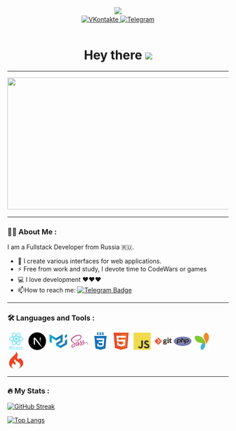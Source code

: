 <div id="header" align="center">
  <img src="https://media.giphy.com/media/u2pmTWUi0MXjyrMaVj/giphy.gif" width="150"/>
</div>

<div id="badges" align="center">
  <a href='https://vk.com/tinkyyy'>
    <img src='https://img.shields.io/badge/VKontakte-blue?logo=VK&logoColor=white&style=for-the-badge' alt='VKontakte'/>
  </a>
  
  <a href='https://t.me/t1nkyrain'>
    <img src='https://img.shields.io/badge/Telegram-blue?logo=Telegram&logoColor=white&style=for-the-badge' alt='Telegram'/>
  </a>
</div>

<div id='bages' align="center">
  <img src="https://komarev.com/ghpvc/?username=tinkyrain&style=flat-square&color=blue" alt=""/>
</div>

<h1 align="center">
  Hey there
  <img src="https://media.giphy.com/media/hvRJCLFzcasrR4ia7z/giphy.gif" width="30px"/>
</h1>

---

<div align='center'>
  <img src='https://media.giphy.com/media/L1R1tvI9svkIWwpVYr/giphy.gif' width="600" height="300"/>
</div>

---


### :man_technologist: About Me :

I am a Fullstack Developer from Russia 🇷🇺.
- :telescope: I create various interfaces for web applications.
- :zap: Free from work and study, I devote time to CodeWars or games
- 💻 I love development ❤️❤️❤️
- :mailbox:How to reach me: [![Telegram Badge](https://img.shields.io/badge/-Telegram-blue?style=flat&logo=Telegram&logoColor=white)](https://t.me/t1nkyrain)

---

### :hammer_and_wrench: Languages and Tools :

<div>
    <img src="https://github.com/devicons/devicon/blob/master/icons/react/react-original-wordmark.svg" title="React" alt="React" width="40" height="40"/>&nbsp;
  <img src='https://raw.githubusercontent.com/devicons/devicon/1119b9f84c0290e0f0b38982099a2bd027a48bf1/icons/nextjs/nextjs-original.svg'         title='nextJs' alt='nextJs' width='40' height='40'/>&nbsp;
    <img src="https://github.com/devicons/devicon/blob/master/icons/materialui/materialui-original.svg" title="Material UI" alt="Material UI" width="40" height="40"/>&nbsp;
      <img src="https://raw.githubusercontent.com/devicons/devicon/1119b9f84c0290e0f0b38982099a2bd027a48bf1/icons/sass/sass-original.svg"  title="SASS" alt="SASS" width="40" height="40"/>&nbsp;
      <img src="https://github.com/devicons/devicon/blob/master/icons/css3/css3-plain-wordmark.svg"  title="CSS3" alt="CSS" width="40" height="40"/>&nbsp;
      <img src="https://github.com/devicons/devicon/blob/master/icons/html5/html5-original.svg" title="HTML5" alt="HTML" width="40" height="40"/>&nbsp;
      <img src="https://github.com/devicons/devicon/blob/master/icons/javascript/javascript-original.svg" title="JavaScript" alt="JavaScript" width="40" height="40"/>&nbsp;
      <img src="https://github.com/devicons/devicon/blob/master/icons/git/git-original-wordmark.svg" title="Git" **alt="Git" width="40" height="40"/> 
      <img src="https://github.com/devicons/devicon/blob/master/icons/php/php-original.svg" title="PHP" **alt="PHP" width="40" height="40"/> 
      <img src="https://github.com/devicons/devicon/blob/master/icons/yii/yii-original.svg" title="Yii" **alt="Yii" width="40" height="40"/> 
      <img src="https://github.com/devicons/devicon/blob/master/icons/codeigniter/codeigniter-plain.svg" title="CodeIgniter" **alt="CodeIgniter" width="40" height="40"/> 
</div>

---

### :fire: My Stats :

[![GitHub Streak](http://github-readme-streak-stats.herokuapp.com?user=tinkyrain&theme=dark&background=000000)](https://git.io/streak-stats)

[![Top Langs](https://github-readme-stats.vercel.app/api/top-langs/?username=tinkyrain&layout=compact&theme=vision-friendly-dark)](https://github.com/anuraghazra/github-readme-stats)





